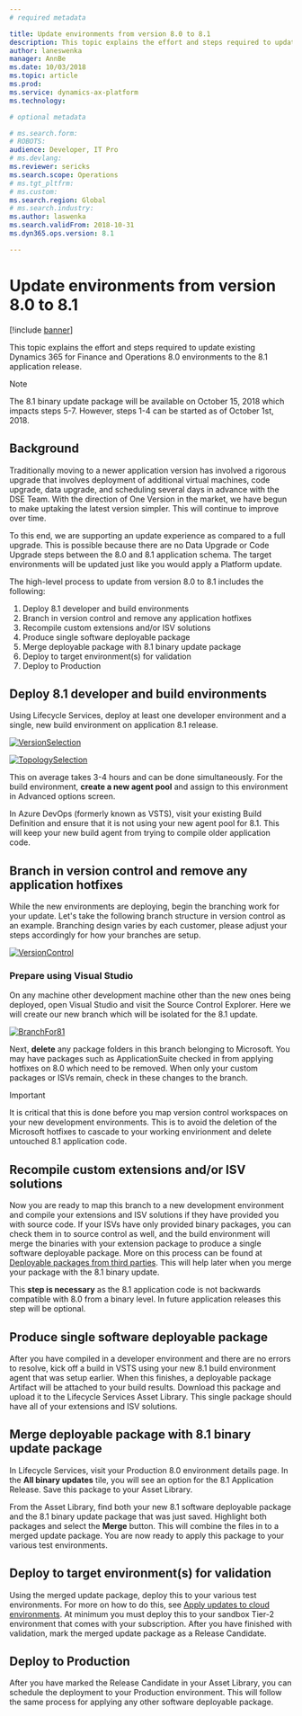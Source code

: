 ```yaml
---
# required metadata

title: Update environments from version 8.0 to 8.1
description: This topic explains the effort and steps required to update existing Finance and Operations 8.0 environments to the 8.1 application release.
author: laneswenka
manager: AnnBe
ms.date: 10/03/2018
ms.topic: article
ms.prod: 
ms.service: dynamics-ax-platform
ms.technology: 

# optional metadata

# ms.search.form: 
# ROBOTS: 
audience: Developer, IT Pro
# ms.devlang: 
ms.reviewer: sericks
ms.search.scope: Operations
# ms.tgt_pltfrm: 
# ms.custom: 
ms.search.region: Global
# ms.search.industry: 
ms.author: laswenka
ms.search.validFrom: 2018-10-31
ms.dyn365.ops.version: 8.1

---
```


# Update environments from version 8.0 to 8.1

[!include [banner](../includes/banner.md)]

This topic explains the effort and steps required to update existing Dynamics 365 for Finance and Operations 8.0 environments to the 8.1 application release.

>[!Note]
>The 8.1 binary update package will be available on October 15, 2018 which impacts steps 5-7.  However, steps 1-4 can be started as of October 1st, 2018.

## Background

Traditionally moving to a newer application version has involved a rigorous upgrade that involves deployment of additional virtual machines, code upgrade, data upgrade, and scheduling several days in advance with the DSE Team.  With the direction of One Version in the market, we have begun to make uptaking the latest version simpler.  This will continue to improve over time.

To this end, we are supporting an update experience as compared to a full upgrade.  This is possible because there are no Data Upgrade or Code Upgrade steps between the 8.0 and 8.1 application schema.  The target environments will be updated just like you would apply a Platform update.

The high-level process to update from version 8.0 to 8.1 includes the following:

1. Deploy 8.1 developer and build environments
2. Branch in version control and remove any application hotfixes
3. Recompile custom extensions and/or ISV solutions
4. Produce single software deployable package
5. Merge deployable package with 8.1 binary update package
6. Deploy to target environment(s) for validation
7. Deploy to Production

## Deploy 8.1 developer and build environments
Using Lifecycle Services, deploy at least one developer environment and a single, new build environment on application 8.1 release.

[![VersionSelection](./media/VersionSelection.png)](./media/VersionSelection.png)

[![TopologySelection](./media/TopologySelection.png)](./media/TopologySelection.png)

This on average takes 3-4 hours and can be done simultaneously.  For the build environment, **create a new agent pool** and assign to this environment in Advanced options screen.

In Azure DevOps (formerly known as VSTS), visit your existing Build Definition and ensure that it is not using your new agent pool for 8.1.  This will keep your new build agent from trying to compile older application code.

## Branch in version control and remove any application hotfixes
While the new environments are deploying, begin the branching work for your update.  Let's take the following branch structure in version control as an example.  Branching design varies by each customer, please adjust your steps accordingly for how your branches are setup.

[![VersionControl](./media/VersionControl.png)](./media/VersionControl.png)

### Prepare using Visual Studio
On any machine other development machine other than the new ones being deployed, open Visual Studio and visit the Source Control Explorer.  Here we will create our new branch which will be isolated for the 8.1 update.

[![BranchFor81](./media/BranchFor81.png)](./media/BranchFor81.png)

Next, **delete** any package folders in this branch belonging to Microsoft.  You may have packages such as ApplicationSuite checked in from applying hotfixes on 8.0 which need to be removed.  When only your custom packages or ISVs remain, check in these changes to the branch.

>[!Important]
> It is critical that this is done before you map version control workspaces on your new development environments.  This is to avoid the deletion of the Microsoft hotfixes to cascade to your working envirionment and delete untouched 8.1 application code.

## Recompile custom extensions and/or ISV solutions
Now you are ready to map this branch to a new development environment and compile your extensions and ISV solutions if they have provided you with source code.  If your ISVs have only provided binary packages, you can check them in to source control as well, and the build environment will merge the binaries with your extension package to produce a single software deployable package.  More on this process can be found at [Deployable packages from third parties](../dev-tools/manage-runtime-packages.md#deployable-packages-from-third-parties).  This will help later when you merge your package with the 8.1 binary update.

This **step is necessary** as the 8.1 application code is not backwards compatible with 8.0 from a binary level.  In future application releases this step will be optional.

## Produce single software deployable package
After you have compiled in a developer environment and there are no errors to resolve, kick off a build in VSTS using your new 8.1 build environment agent that was setup earlier.  When this finishes, a deployable package Artifact will be attached to your build results.  Download this package and upload it to the Lifecycle Services Asset Library.  This single package should have all of your extensions and ISV solutions.

## Merge deployable package with 8.1 binary update package
In Lifecycle Services, visit your Production 8.0 environment details page.  In the **All binary updates** tile, you will see an option for the 8.1 Application Release.  Save this package to your Asset Library.  

From the Asset Library, find both your new 8.1 software deployable package and the 8.1 binary update package that was just saved.  Highlight both packages and select the **Merge** button.  This will combine the files in to a merged update package.  You are now ready to apply this package to your various test environments.

## Deploy to target environment(s) for validation
Using the merged update package, deploy this to your various test environments.  For more on how to do this, see [Apply updates to cloud environments](../deployment/apply-deployable-package-system.md).  At minimum you must deploy this to your sandbox Tier-2 environment that comes with your subscription.  After you have finished with validation, mark the merged update package as a Release Candidate.

## Deploy to Production
After you have marked the Release Candidate in your Asset Library, you can schedule the deployment to your Production environment.  This will follow the same process for applying any other software deployable package.
